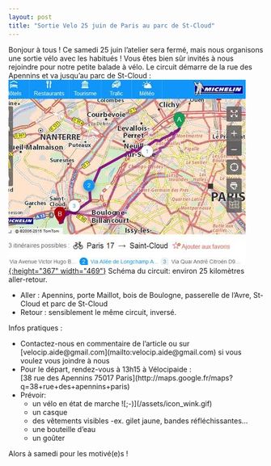 ```yaml
---
layout: post
title: "Sortie Velo 25 juin de Paris au parc de St-Cloud"
---
```



Bonjour à tous ! Ce samedi 25 juin l’atelier sera fermé, mais nous organisons une sortie vélo avec les habitués ! Vous êtes bien sûr invités à nous rejoindre pour notre petite balade à vélo. Le circuit démarre de la rue des Apennins et va jusqu’au parc de St-Cloud :
[![](/assets/balade-velo-map.jpg "balade-velo-carte"){:height="367" width="469"}](/assets/balade-velo-map.jpg)
Schéma du circuit: environ 25 kilomètres aller-retour.
<ul>
<li markdown="1">Aller : Apennins, porte Maillot, bois de Boulogne, passerelle de l’Avre, St-Cloud et parc de St-Cloud</li>
<li markdown="1">Retour : sensiblement le même circuit, inversé.</li>
</ul>
Infos pratiques :
<ul>
<li markdown="1">Contactez-nous en commentaire de l’article ou sur [velocip.aide@gmail.com](mailto:velocip.aide@gmail.com) si vous voulez vous joindre à nous</li>
<li markdown="1">Pour le départ, rendez-vous à 13h15 à Vélocipaide :<br/>
[38 rue des Apennins 75017 Paris](http://maps.google.fr/maps?q=38+rue+des+apennins+paris)</li>
<li markdown="1">Prévoir:
<ul>
<li markdown="1">un vélo en état de marche ![;-)](/assets/icon_wink.gif) </li>
<li markdown="1">un casque</li>
<li markdown="1">des vêtements visibles -ex. gilet jaune, bandes réfléchissantes…</li>
<li markdown="1">une bouteille d’eau</li>
<li markdown="1">un goûter</li>
</ul>
</li>
</ul>
Alors à samedi pour les motivé(e)s !
